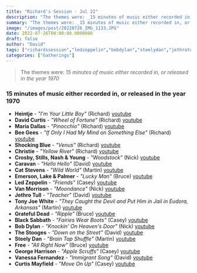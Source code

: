```yaml
---
title: "Richard's Session - Jul 22"
description: "The themes were: _15 minutes of music either recorded in, or released in the year 1970_"
summary: "The themes were: _15 minutes of music either recorded in, or released in the year 1970_"
image: "/images/post/20220726_IMG_1133.JPG"
date: 2022-07-26T00:00:00.0000000
draft: false
author: "David"
tags: ["richardssession","ledzeppelin","bobdylan","steelydan","jethrotull","vanmorrison","gratefuldead","tonyjoewhite","crosby","blacksabbath","thestooges","stills","caravan","emerson","catstevens","nashandyoung","beegees","lakeandpalmer","free","georgeharrison","heintje","christie","davidcurtis","mariadallas","shockingblue","curtismayfield","vanessafernandez","youtube"]
categories: ["Gatherings"]
---
```

> The themes were: _15 minutes of music either recorded in, or released in the year 1970_
### 15 minutes of music either recorded in, or released in the year 1970
- **Heintje** - _"I'm Your Little Boy"_ (Richard) [youtube](https://www.youtube.com/watch?v=B3u_pdGi6l4)
- **David Curtis** - _"Wheel of Fortune"_ (Richard) [youtube](https://www.youtube.com/watch?v=17HlNAwSHlU)
- **Maria Dallas** - _"Pinocchio"_ (Richard) [youtube](https://www.youtube.com/watch?v=BwE3F9XLfww)
- **Bee Gees** - _"If Only I Had My Mind on Something Else"_ (Richard) [youtube](https://www.youtube.com/watch?v=i5dmj_sdhnU)
- **Shocking Blue** - _"Venus"_ (Richard) [youtube](https://www.youtube.com/watch?v=8LhkyyCvUHk)
- **Christie** - _"Yellow River"_ (Richard) [youtube](https://www.youtube.com/watch?v=qJ5-FoiBuVc)
- **Crosby, Stills, Nash & Young** - _"Woodstock"_ (Nick) [youtube](https://www.youtube.com/watch?v=HKdsRWhyH30)
- **Caravan** - _"Hello Hello"_ (David) [youtube](https://www.youtube.com/watch?v=Ab3Acmb08DA)
- **Cat Stevens** - _"Wild World"_ (Martin) [youtube](https://www.youtube.com/watch?v=RtX5xDzaMro)
- **Emerson, Lake & Palmer** - _"Lucky Man"_ (Bruce) [youtube](https://www.youtube.com/watch?v=yRvljAT4O6Q)
- **Led Zeppelin** - _"Friends"_ (Casey) [youtube](https://www.youtube.com/watch?v=fk5lfjNH4cE)
- **Van Morrison** - _"Moondance"_ (Nick) [youtube](https://www.youtube.com/watch?v=6lFxGBB4UGU)
- **Jethro Tull** - _"Teacher"_ (David) [youtube](https://www.youtube.com/watch?v=xkzeeEU27Mw)
- **Tony Joe White** - _"They Caught the Devil and Put Him in Jail in Eudora, Arkansas"_ (Martin) [youtube](https://www.youtube.com/watch?v=T7SUe1v-JAM)
- **Grateful Dead** - _"Ripple"_ (Bruce) [youtube](https://www.youtube.com/watch?v=QmMjY6tXaEo)
- **Black Sabbath** - _"Fairies Wear Boots"_ (Casey) [youtube](https://www.youtube.com/watch?v=Nvnfi_ZBXxA)
- **Bob Dylan** - _"Knockin' On Heaven's Door"_ (Nick) [youtube](https://www.youtube.com/watch?v=rm9coqlk8fY)
- **The Stooges** - _"Down on the Street"_ (David) [youtube](https://www.youtube.com/watch?v=fkC2lauXCKU)
- **Steely Dan** - _"Brain Tap Shuffle"_ (Martin) [youtube](https://www.youtube.com/watch?v=m4C-yr7hveI)
- **Free** - _"All Right Now"_ (Bruce) [youtube](https://www.youtube.com/watch?v=vqdCZ0yHNa4)
- **George Harrison** - _"Apple Scruffs"_ (Casey) [youtube](https://www.youtube.com/watch?v=tlHeIOXyGRY)
- **Vanessa Fernandez** - _"Immigrant Song"_ (David) [youtube](https://www.youtube.com/watch?v=BF9WBJZDB80)
- **Curtis Mayfield** - _"Move On Up"_ (Casey) [youtube](https://www.youtube.com/watch?v=A9RMr9KuVZo)
